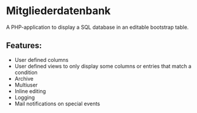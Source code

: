# Mitgliederdatenbank
A PHP-application to display a SQL database in an editable bootstrap table.

## Features:
- User defined columns
- User defined views to only display some columns or entries that match a condition
- Archive
- Multiuser
- Inline editing
- Logging
- Mail notifications on special events